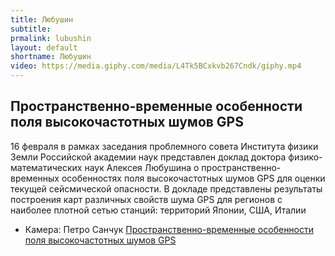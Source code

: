 ```yaml
---
title: Любушин
subtitle:
prmalink: lubushin
layout: default
shortname: Любушин
video: https://media.giphy.com/media/L4Tk5BCxkvb267Cndk/giphy.mp4
---
```


## Пространственно-временные особенности поля высокочастотных шумов GPS

16 февраля в рамках заседания проблемного совета Института физики Земли Российской академии наук представлен доклад доктора физико-математических наук Алексея Любушина о пространственно-временных особенностях поля высокочастотных шумов GPS для оценки текущей сейсмической опасности. В докладе представлены результаты построения карт различных свойств шума GPS для регионов с наиболее плотной сетью станций: территорий Японии, США, Италии

+ Камера: Петро Санчук [Пространственно-временные особенности поля высокочастотных шумов GPS](https://www.youtube.com/watch?time_continue=6&v=v5hiVocrZTo)
